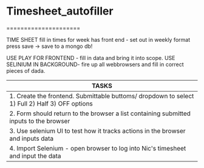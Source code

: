 # Timesheet_autofiller
=====================

TIME SHEET fill in times for week
has front end - set out in weekly format 
press save -> save to a mongo db!

USE PLAY FOR FRONTEND - fill in data and bring it into scope.
USE SELINIUM IN BACKGROUND- fire up all webbrowsers and fill in correct pieces of dada.

|TASKS|
|-----------------------------------------------------------------------------------------------|
| 1. Create the frontend. Submittable buttoms/ dropdown to select 1) Full 2) Half 3) OFF options|
| 2. Form should return to the browser a list containing submitted inputs to the browser |
| 3. Use selenium UI to test how it tracks actions in the browser and inputs data |
| 4. Import Selenium - open browser to log into Nic's timesheet and input the data   |
